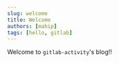 ```yaml
---
slug: welcome
title: Welcome
authors: [mahip]
tags: [hello, gitlab]
---
```


Welcome to `gitlab-activity`'s blog!!
